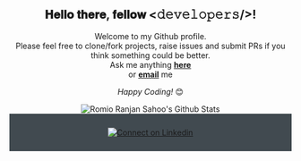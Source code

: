 <div align="center">
<h2> 𝐇𝐞𝐥𝐥𝐨 𝐭𝐡𝐞𝐫𝐞, 𝐟𝐞𝐥𝐥𝐨𝐰 <𝚍𝚎𝚟𝚎𝚕𝚘𝚙𝚎𝚛𝚜/>!</h2>
</div>


</div>
<div align="center">

Welcome to my Github profile. <br>
Please feel free to clone/fork projects, raise issues and submit PRs if you think something could be better. <br>
Ask me anything <a href="https://github.com/RomioSahoo/RomioSahoo/issues/new"><b>here</b></a><br>
or <a href="mailto:romior477@gmail.com"><b>email</b></a> me

<i>Happy Coding!</i> 😊

</div>
<div align="center">

<img align="center" src="https://github-readme-stats.vercel.app/api?username=RomioSahoo&include_all_commits=true&count_private=true&show_icons=true&line_height=20&title_color=7A7ADB&icon_color=2234AE&text_color=D3D3D3&bg_color=0,000000,130F40" alt="Romio Ranjan Sahoo's Github Stats">


<div align="center" style="background:#414a50; padding: 25px 0;">
     <a href="https://www.linkedin.com/in/romio-ranjan-sahoo/">
        <img src="https://raw.githubusercontent.com/Iwi4a/iwi4a/master/assets/linkedin.svg" alt="Connect on Linkedin">
    </a>
</div>
